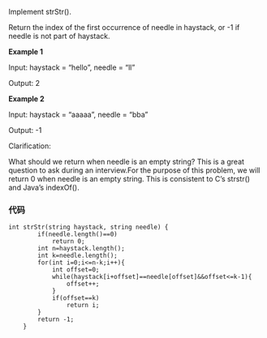 Implement strStr().

Return the index of the first occurrence of needle in haystack, or -1 if needle is not part of haystack.

**Example 1**

  Input: haystack = “hello”, needle = “ll” 

 Output: 2

**Example 2**

  Input: haystack = “aaaaa”, needle = “bba” 
  
  Output: -1

Clarification:

What should we return when needle is an empty string? This is a great question to ask during an interview.For the purpose of this problem, we will return 0 when needle is an empty string. This is consistent to C’s strstr() and Java’s indexOf().


### 代码

```
int strStr(string haystack, string needle) {
        if(needle.length()==0)
            return 0;
        int n=haystack.length();
        int k=needle.length();       
        for(int i=0;i<=n-k;i++){
            int offset=0;
            while(haystack[i+offset]==needle[offset]&&offset<=k-1){
                offset++;
            }
            if(offset==k)
                return i;
        }
        return -1;
    }
```
